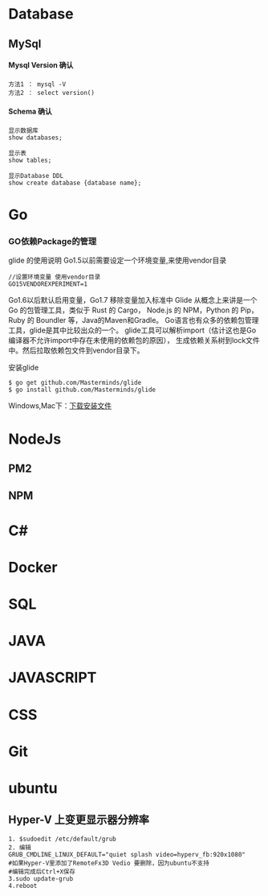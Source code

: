 
# Database
## MySql
#### Mysql Version 确认
```
方法1 ： mysql -V
方法2 ： select version()
```
#### Schema 确认
```
显示数据库
show databases;
```
```
显示表
show tables;
```
```
显示Database DDL
show create database {database name};

```
# Go
### GO依赖Package的管理
glide 的使用说明
Go1.5以前需要设定一个环境变量,来使用vendor目录
```
//设置环境变量 使用vendor目录
GO15VENDOREXPERIMENT=1
```
Go1.6以后默认启用变量，Go1.7 移除变量加入标准中
Glide 从概念上来讲是一个 Go 的包管理工具，类似于 Rust 的 Cargo， 
Node.js 的 NPM，Python 的 Pip，Ruby 的 Boundler 等，Java的Maven和Gradle。
Go语言也有众多的依赖包管理工具，glide是其中比较出众的一个。
glide工具可以解析import（估计这也是Go编译器不允许import中存在未使用的依赖包的原因），
生成依赖关系树到lock文件中。然后拉取依赖包文件到vendor目录下。

安装glide
```
$ go get github.com/Masterminds/glide
$ go install github.com/Masterminds/glide
```
Windows,Mac下：[下载安装文件](https://github.com/Masterminds/glide/releases)
# NodeJs
## PM2
## NPM
# C#
# Docker
# SQL
# JAVA
# JAVASCRIPT
# CSS
# Git
# ubuntu
## Hyper-V 上变更显示器分辨率
```
1. $sudoedit /etc/default/grub
2. 编辑
GRUB_CMDLINE_LINUX_DEFAULT="quiet splash video=hyperv_fb:920x1080"
#如果Hyper-V里添加了RemoteFx3D Vedio 要删除，因为ubuntu不支持
#编辑完成后Ctrl+X保存
3.sudo update-grub
4.reboot
```

